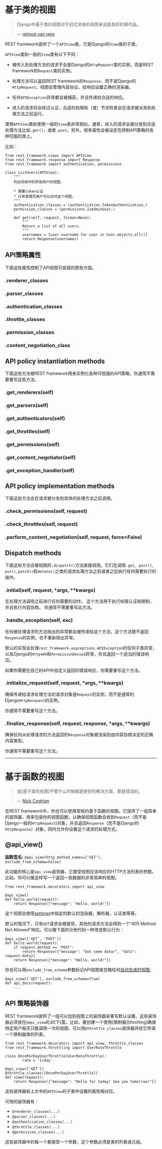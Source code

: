 # 基于类的视图

> Django中基于类的视图对于旧式风格的视图来说是良好的替代品。
>
> &mdash; [reinout van rees][cite]

REST framework提供了一个`APIView`类，它是Django的`View`类的子类。

`APIView`类和一般的`View`类有以下不同：

* 被传入到处理方法的请求不会是Django的`HttpRequest`类的实例，而是REST framework的`Request`类的实例。

* 处理方法可以返回REST framework的`Response`，而不是Django的`HttpRequest`。视图会管理内容协议，给响应设置正确的渲染器。

* 任何`APIException`异常都会被捕获，并且传递给合适的响应。

* 进入的请求将会经过认证，合适的权限和（或）节流检查会在请求被派发到处理方法之前运行。

使用`APIView`类和使用一般的`View`类非常相似，通常，进入的请求会被分发到合适处理方法比如`.get()`，或者`.post`。另外，很多属性会被设定在控制API策略的各种切面的类上。

比如：

    from rest_framework.views import APIView
    from rest_framework.response import Response
    from rest_framework import authentication, permissions

    class ListUsers(APIView):
        """
        列出系统中的所有用户的视图。

        * 需要token认证
        * 只有管理员用户可以访问这个视图。
        """
        authentication_classes = (authentication.TokenAuthentication,)
        permission_classes = (permissions.IsAdminUser,)

        def get(self, request, format=None):
            """
            Return a list of all users.
            """
            usernames = [user.username for user in User.objects.all()]
            return Response(usernames)

## API策略属性

下面这些属性控制了API视图可拔插的那些方面。

### .renderer_classes

### .parser_classes

### .authentication_classes

### .throttle_classes

### .permission_classes

### .content_negotiation_class

## API policy instantiation methods

下面这些方法被REST framework用来实例化各种可拔插的API策略。你通常不需要重写这些方法。

### .get_renderers(self)

### .get_parsers(self)

### .get_authenticators(self)

### .get_throttles(self)

### .get_permissions(self)

### .get_content_negotiator(self)

### .get_exception_handler(self)

## API policy implementation methods

下面这些方法会在请求被分发到具体的处理方法之前调用。

### .check_permissions(self, request)

### .check_throttles(self, request)

### .perform_content_negotiation(self, request, force=False)

## Dispatch methods

下面这些方法会被视图的`.dispatch()`方法直接调用。它们在调用`.get`, `.post()`, `put()`, `patch()`和`delete()`之类的请求处理方法之前或者之后执行任何需要执行的操作。

### .initial(self, request, \*args, **kwargs)

在处理方法调用之前进行任何需要的动作。
这个方法用于执行权限认证和限制，并且执行内容协商。
你通常不需要重写此方法。

### .handle_exception(self, exc)

任何被处理请求的方法抛出的异常都会被传递给这个方法，这个方法既不返回`Response`的实例，也不重新抛出异常。

默认的实现会处理`rest_framework.expceptions.APIException`的任何子类异常，以及Django的`Http404`和`PermissionDenied`异常，并且返回一个适当的错误响应。

如果你需要在自己的API中自定义返回的错误响应，你需要重写这个方法。

### .initialize_request(self, request, \*args, **kwargs)

确保传递给请求处理方法的请求对象是`Request`的实例，而不是通常的Django`HttpResquest`的实例。

你通常不需要重写这个方法。

### .finalize_response(self, request, response, \*args, **kwargs)

确保任何从处理请求的方法返回的`Response`对象被渲染到由内容协商决定的正确内容类型。

你通常不需要重写这个方法。

---

# 基于函数的视图

> 说[基于类的视图]不管什么时候都是更好的解决方案，那是错误的。
>
> &mdash; [Nick Coghlan][cite2]

在REST framework中，你也可以使用常规的基于函数的视图。它提供了一组简单的装饰器，用来包装你的视图函数，以确保视图函数会收到`Request`（而不是Django一般的`HttpRequest`)对象，并且返回`Response`（而不是Django的`HttpResponse`）对象，同时允许你设置这个请求的处理方式。

## @api_view()

**函数签名:** `@api_view(http_method_names=['GET'], exclude_from_schema=False)`

此功能的核心是`api_view`装饰器，它接受视图应该响应的HTTP方法列表的参数。
比如，你可以像这样写一个返回一些数据的非常简单的视图。

    from rest_framework.decorators import api_view

    @api_view()
    def hello_world(request):
        return Response({"message": "Hello, world!"})

这个视图会使用[settings]中指定的默认的渲染器，解析器，认证类等等。

默认的情况下，只有`GET`请求会被接受。其他的请求方法会得到一个"405 Method Not Allowed"响应。可以像下面的示例代码一样改变默认行为：

    @api_view(['GET', 'POST'])
    def hello_world(request):
        if request.method == 'POST':
            return Response({"message": "Got some data!", "data": request.data})
        return Response({"message": "Hello, world!"})

你也可以用`exclude_from_schema`参数标记API视图来忽略任何[自动生成的视图][schemas],

    @api_view(['GET'], exclude_from_schema=True)
    def api_docs(request):
        ...

## API 策略装饰器

REST framework提供了一组可以加到视图上的装饰器来重写默认设置。这些装饰器必须放在`@api_view`的*后*(下)面。比如，要创建一个使用[限制器][throtting]确保特定用户每天只能调用一次的视图，可以用`@throttle_classes`装饰器并给它传递一个限制器类的列表。

    from rest_framework.decorators import api_view, throttle_classes
    from rest_framework.throttling import UserRateThrottle

    class OncePerDayUserThrottle(UserRateThrottle):
            rate = '1/day'

    @api_view(['GET'])
    @throttle_classes([OncePerDayUserThrottle])
    def view(request):
        return Response({"message": "Hello for today! See you tomorrow!"})

这些装饰器和上文中的`APIView`的子类中设置的属性相对应。

可用的装饰器有：

* `@renderer_classes(...)`
* `@parser_classes(...)`
* `@authentication_classes(...)`
* `@throttle_classes(...)`
* `@permission_classes(...)`

这些装饰器中的每一个都接受一个参数，这个参数必须是类的列表或元组。

[cite]: http://reinout.vanrees.org/weblog/2011/08/24/class-based-views-usage.html
[cite2]: http://www.boredomandlaziness.org/2012/05/djangos-cbvs-are-not-mistake-but.html
[settings]: settings.md
[throttling]: throttling.md
[schemas]: schemas.md

